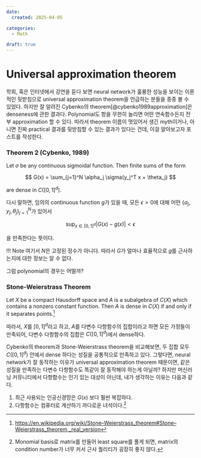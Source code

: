 ```yaml
---
date:
  created: 2025-04-05

categories:
  - Math

draft: true
---
```


# Universal approximation theorem

학회, 혹은 인터넷에서 강연을 듣다 보면 neural network가 훌륭한 성능을 보이는 이론적인 뒷받침으로 universal approximation theorem을 언급하는 분들을 종종 볼 수 있었다. 하지만 잘 알려진 Cybenko의 theorem[@cybenko1989approximation]은 denseness에 관한 결과다. Polynomial도 항을 무한히 늘리면 어떤 연속함수든지 전부 approximation 할 수 있다. 따라서 theorem 이름이 멋있어서 생긴 myth이거나, 아니면 진짜 practical 결과를 뒷받침할 수 있는 결과가 있다는 건데, 이걸 알아보고자 포스트를 작성한다.

<!-- more -->

### Theorem 2 (Cybenko, 1989)
Let $\sigma$ be any continuous sigmoidal function. Then finite sums of the form

$$
    G(x) = \sum_{j=1}^N \alpha_j \sigma(y_j^T x + \theta_j)
$$

are dense in $C([0,1]^d)$.

다시 말하면, 임의의 continuous function $g$가 있을 때, 모든 $\epsilon > 0$에 대해 어떤 $\{\alpha_j, y_j, \theta_j \}_{j=1}^N$가 있어서

$$
    \sup_{x \in [0,1]^d} |G(x) - g(x)| < \epsilon
$$

을 만족한다는 뜻이다. 

!!! Note
    여기서 $N$은 고정된 정수가 아니다. 따라서 $G$가 얼마나 효율적으로 $g$를 근사하는지에 대한 정보는 알 수 없다.


그럼 polynomial의 경우는 어떨까?

### Stone-Weierstrass Theorem
Let $X$ be a compact Hausdorff space and $A$ is a subalgebra of $C(X)$ which contains a nonzero constant function. Then $A$ is dense in $C(X)$ if and only if it separates points.[^2]

따라서, $X$를 $[0, 1]^d$라고 하고, $A$를 다변수 다항함수의 집합이라고 하면 모든 가정들이 만족되어, 다변수 다항함수의 집합은 $C([0,1]^d)$에서 dense하다.

Cybenko의 theorem과 Stone-Weierstrass theorem을 비교해보면, 두 집합 모두 $C([0, 1]^d)$ 안에서 dense 하다는 성질을 공통적으로 만족하고 있다.
그렇다면, neural network가 잘 동작하는 이유가 universal approximation theorem 때문이면, 같은 성질을 만족하는 다변수 다항함수도 똑같이 잘 동작해야 하는게 아닐까?
하지만 머신러닝 커뮤니티에서 다항함수는 인기 있는 대상이 아닌데, 내가 생각하는 이유는 다음과 같다.

1. 최근 사용되는 인공신경망은 $G(x)$ 보다 훨씬 복잡하다.
2. 다항함수는 컴퓨터로 계산하기 까다로운 녀석이다.[^3]


[^2]: https://en.wikipedia.org/wiki/Stone–Weierstrass_theorem#Stone–Weierstrass_theorem,_real_version
[^3]: Monomial basis로 matrix를 만들어 least square를 풀게 되면, matrix의 condition number가 너무 커서 근사 퀄리티가 굉장히 좋지 않다.